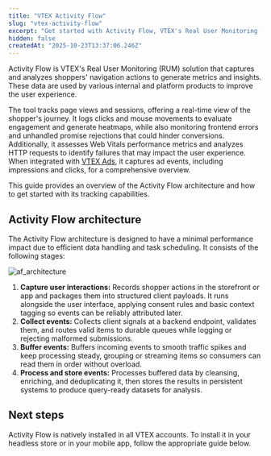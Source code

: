 ```yaml
---
title: "VTEX Activity Flow"
slug: "vtex-activity-flow"
excerpt: "Get started with Activity Flow, VTEX's Real User Monitoring (RUM) solution."
hidden: false
createdAt: "2025-10-23T13:37:06.246Z"
---
```


Activity Flow is VTEX's Real User Monitoring (RUM) solution that captures and analyzes shoppers' navigation actions to generate metrics and insights. These data are used by various internal and platform products to improve the user experience.

The tool tracks page views and sessions, offering a real-time view of the shopper's journey. It logs clicks and mouse movements to evaluate engagement and generate heatmaps, while also monitoring frontend errors and unhandled promise rejections that could hinder conversions. Additionally, it assesses Web Vitals performance metrics and analyzes HTTP requests to identify failures that may impact the user experience. When integrated with [VTEX Ads](https://developers.vtex.com/docs/guides/vtex-ads), it captures ad events, including impressions and clicks, for a comprehensive overview.

This guide provides an overview of the Activity Flow architecture and how to get started with its tracking capabilities.

## Activity Flow architecture

The Activity Flow architecture is designed to have a minimal performance impact due to efficient data handling and task scheduling. It consists of the following stages:

![af_architecture](https://vtexhelp.vtexassets.com/assets/docs/src/af_architecture___9b087c8725f7ed72a1c08142c17eaec1.png)

1. **Capture user interactions:** Records shopper actions in the storefront or app and packages them into structured client payloads. It runs alongside the user interface, applying consent rules and basic context tagging so events can be reliably attributed later.
2. **Collect events:** Collects client signals at a backend endpoint, validates them, and routes valid items to durable queues while logging or rejecting malformed submissions.
3. **Buffer events:** Buffers incoming events to smooth traffic spikes and keep processing steady, grouping or streaming items so consumers can read them in order without overload.
4. **Process and store events:** Processes buffered data by cleansing, enriching, and deduplicating it, then stores the results in persistent systems to produce query-ready datasets for analysis.

## Next steps

Activity Flow is natively installed in all VTEX accounts. To install it in your headless store or in your mobile app, follow the appropriate guide below.

<Flex>

<WhatsNextCard
title="Installing Activity Flow in Headless stores"
description="Learn how to install Activity Flow in your Headless store."
linkTo="/docs/guides/installing-activity-flow-in-headless-stores"
linkTitle="See more"
/>

<WhatsNextCard
title="Installing Activity Flow in mobile apps"
description="Learn how to install Activity Flow in mobile apps."
linkTo="/docs/guides/installing-activity-flow-in-mobile-apps"
linkTitle="See more"
/>

</Flex>
